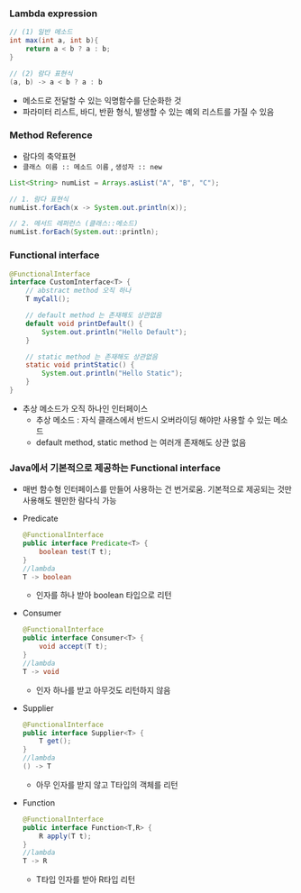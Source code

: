 ### **Lambda expression**

```java
// (1) 일반 메소드
int max(int a, int b){
	return a < b ? a : b;
}

// (2) 람다 표현식
(a, b) -> a < b ? a : b
```

- 메소드로 전달할 수 있는 익명함수를 단순화한 것
- 파라미터 리스트, 바디, 반환 형식, 발생할 수 있는 예외 리스트를 가질 수 있음

### **Method Reference**

- 람다의 축약표현
- `클래스 이름 :: 메소드 이름`  , `생성자 :: new`

```java
List<String> numList = Arrays.asList("A", "B", "C");

// 1. 람다 표현식
numList.forEach(x -> System.out.println(x));

// 2. 메서드 레퍼런스 (클래스::메소드)
numList.forEach(System.out::println);
```

### Functional interface

```java
@FunctionalInterface
interface CustomInterface<T> {
    // abstract method 오직 하나
    T myCall();

    // default method 는 존재해도 상관없음
    default void printDefault() {
        System.out.println("Hello Default");
    }

    // static method 는 존재해도 상관없음
    static void printStatic() {
        System.out.println("Hello Static");
    }
}
```

- 추상 메소드가 오직 하나인 인터페이스
    - 추상 메소드 : 자식 클래스에서 반드시 오버라이딩 해야만 사용할 수 있는 메소드
    - default method, static method 는 여러개 존재해도 상관 없음

### Java에서 기본적으로 제공하는 Functional interface

- 매번 함수형 인터페이스를 만들어 사용하는 건 번거로움. 기본적으로 제공되는 것만 사용해도 웬만한 람다식 가능

- Predicate
    
    ```java
    @FunctionalInterface
    public interface Predicate<T> {
    	boolean test(T t);
    }
    //lambda
    T -> boolean
    ```
    
    - 인자를 하나 받아 boolean 타입으로 리턴

- Consumer
    
    ```java
    @FunctionalInterface
    public interface Consumer<T> {
        void accept(T t);
    }
    //lambda
    T -> void
    ```
    
    - 인자 하나를 받고 아무것도 리턴하지 않음

- Supplier
    
    ```java
    @FunctionalInterface
    public interface Supplier<T> {
        T get();
    }
    //lambda
    () -> T
    ```
    
    - 아무 인자를 받지 않고 T타입의 객체를 리턴
    

- Function
    
    ```java
    @FunctionalInterface
    public interface Function<T,R> {
        R apply(T t);
    }
    //lambda
    T -> R
    ```
    
    - T타입 인자를 받아 R타입 리턴
